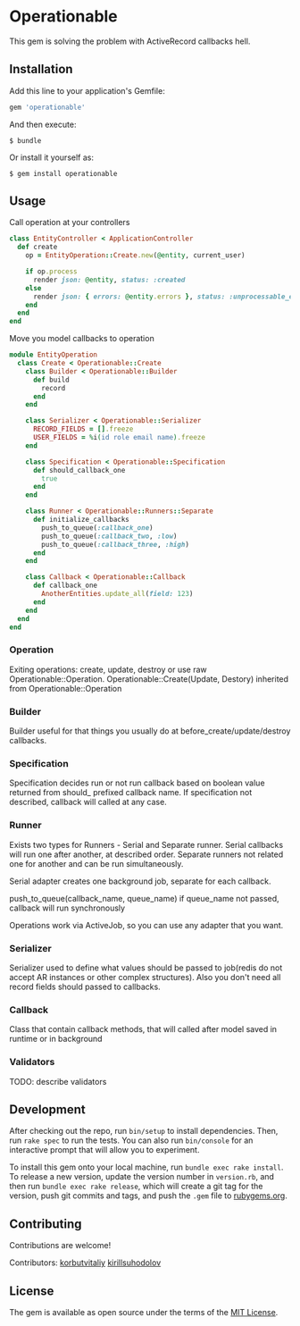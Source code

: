 # Operationable

This gem is solving the problem with ActiveRecord callbacks hell.

## Installation

Add this line to your application's Gemfile:

```ruby
gem 'operationable'
```

And then execute:

    $ bundle

Or install it yourself as:

    $ gem install operationable

## Usage

Call operation at your controllers

```ruby
class EntityController < ApplicationController
  def create
    op = EntityOperation::Create.new(@entity, current_user)

    if op.process
      render json: @entity, status: :created
    else
      render json: { errors: @entity.errors }, status: :unprocessable_entity
    end
  end
end
```

Move you model callbacks to operation


```ruby
module EntityOperation
  class Create < Operationable::Create
    class Builder < Operationable::Builder
      def build
        record
      end
    end

    class Serializer < Operationable::Serializer
      RECORD_FIELDS = [].freeze
      USER_FIELDS = %i(id role email name).freeze
    end

    class Specification < Operationable::Specification
      def should_callback_one
        true
      end
    end

    class Runner < Operationable::Runners::Separate
      def initialize_callbacks
        push_to_queue(:callback_one)
        push_to_queue(:callback_two, :low)
        push_to_queue(:callback_three, :high)
      end
    end

    class Callback < Operationable::Callback
      def callback_one
        AnotherEntities.update_all(field: 123)
      end
    end
  end
end
```

### Operation

Exiting operations: create, update, destroy or use raw Operationable::Operation.
Operationable::Create(Update, Destory) inherited from Operationable::Operation

### Builder

Builder useful for that things you usually do at before_create/update/destroy callbacks.

### Specification

Specification decides run or not run callback based on boolean value returned from should_ prefixed callback name.
If specification not described, callback will called at any case.

### Runner

Exists two types for Runners - Serial and Separate runner. Serial callbacks will run one after another, at described order.
Separate runners not related one for another and can be run simultaneously.

Serial adapter creates one background job, separate for each callback.

push_to_queue(callback_name, queue_name) if queue_name not passed, callback will run synchronously

Operations work via ActiveJob, so you can use any adapter that you want.

### Serializer

Serializer used to define what values should be passed to job(redis do not accept AR instances or other complex structures).
Also you don't need all record fields should passed to callbacks.

### Callback

Class that contain callback methods, that will called after model saved in runtime or in background

### Validators
TODO: describe validators

## Development

After checking out the repo, run `bin/setup` to install dependencies. Then, run `rake spec` to run the tests. You can also run `bin/console` for an interactive prompt that will allow you to experiment.

To install this gem onto your local machine, run `bundle exec rake install`. To release a new version, update the version number in `version.rb`, and then run `bundle exec rake release`, which will create a git tag for the version, push git commits and tags, and push the `.gem` file to [rubygems.org](https://rubygems.org).

## Contributing

Contributions are welcome!

Contributors:
[korbutvitaliy](https://github.com/korbutvitaliy)
[kirillsuhodolov](https://github.com/KirillSuhodolov)


## License

The gem is available as open source under the terms of the [MIT License](http://opensource.org/licenses/MIT).
